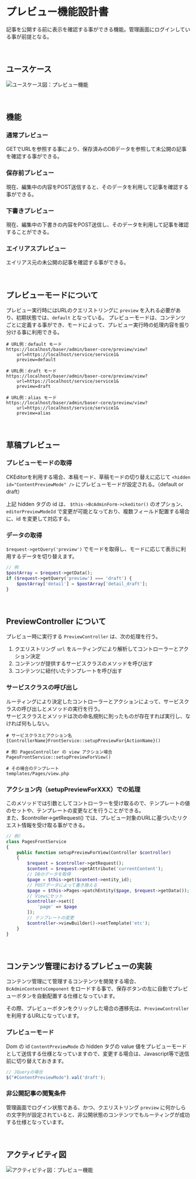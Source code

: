 # プレビュー機能設計書

記事を公開する前に表示を確認する事ができる機能。管理画面にログインしている事が前提となる。

　
## ユースケース
![ユースケース図：プレビュー機能](../../../svg/use_case/baser-core/preview.svg)

　
## 機能
### 通常プレビュー
GETでURLを参照する事により、保存済みのDBデータを参照して未公開の記事を確認する事ができる。

### 保存前プレビュー
現在、編集中の内容をPOST送信すると、そのデータを利用して記事を確認する事ができる。

### 下書きプレビュー
現在、編集中の下書きの内容をPOST送信し、そのデータを利用して記事を確認することができる。


### エイリアスプレビュー
エイリアス元の未公開の記事を確認する事ができる。

　
## プレビューモードについて
プレビュー実行時にはURLのクエリストリングに `preview` を入れる必要があり、初期状態では、`default` となっている。
プレビューモードは、コンテンツごとに定義する事ができ、モードによって、プレビュー実行時の処理内容を振り分ける事に利用できる。

```shell
# URL例：default モード
https://localhost/baser/admin/baser-core/preview/view?
    url=https://localhost/service/service1&
    preview=default
    
# URL例：draft モード
https://localhost/baser/admin/baser-core/preview/view?
    url=https://localhost/service/service1&
    preview=draft
    
# URL例：alias モード
https://localhost/baser/admin/baser-core/preview/view?
    url=https://localhost/service/service1&
    preview=alias
```

　
## 草稿プレビュー
### プレビューモードの取得
CKEditorを利用する場合、本稿モード、草稿モードの切り替えに応じて `<hidden id="ContentPreviewMode" />` にプレビューモードが設定される。（default or draft）
 
上記 hidden タグの id は、 `$this->BcAdminForm->ckeditor()` のオプション、`editorPreviewModeId` で変更が可能となっており、複数フィールド配置する場合に、id を変更して対応する。

### データの取得
`$request->getQuery('preview')` でモードを取得し、モードに応じて表示に利用するデータを切り替えます。

```php
// 例
$postArray = $request->getData();
if ($request->getQuery('preview') === 'draft') {
    $postArray['detail'] = $postArray['detail_draft'];
}
```

　
## PreviewController について
プレビュー時に実行する `PreviewController` は、次の処理を行う。

1. クエリストリング `url` をルーティングにより解析してコントローラーとアクション決定
2. コンテンツが提供するサービスクラスのメソッドを呼び出す
3. コンテンツに紐付いたテンプレートを呼び出す

### サービスクラスの呼び出し
ルーティングにより決定したコントローラーとアクションによって、サービスクラスの呼び出しとメソッドの実行を行う。  
サービスクラスとメソッドは次の命名規則に則ったものが存在すれば実行し、なければ何もしない。

```shell
# サービスクラスとアクション名
{ControllerName}FrontService::setupPreviewFor{ActionName}()

# 例）PagesController の view アクション場合
PagesFrontService::setupPreviewForView()

# その場合のテンプレート
templates/Pages/view.php
```

### アクション内（setupPreviewForXXX）での処理
このメソッドでは引数としてコントローラーを受け取るので、テンプレートの値のセットや、テンプレートの変更などを行うことができる。  
また、$controller->getRequest() では、プレビュー対象のURLに基づいたリクエスト情報を受け取る事ができる。

```php
// 例）
class PagesFrontService
{
    public function setupPreviewForView(Controller $controller)
    {
        $request = $controller->getRequest();
        $content = $request->getAttribute('currentContent');
        // DBのデータを取得
        $page = $this->get($content->entity_id);
        // POSTデータによって書き換える
        $page = $this->Pages->patchEntity($page, $request->getData());
        // Viewにセット
        $controller->set([
            'page' => $page
        ]);
        // テンプレートの変更
        $controller->viewBuilder()->setTemplate('etc');
    }
}
```

　
## コンテンツ管理におけるプレビューの実装
コンテンツ管理にて管理するコンテンツを開発する場合、`BcAdminContentsComponent` をロードする事で、保存ボタンの左に自動でプレビューボタンを自動配置する仕様となっています。

その際、プレビューボタンをクリックした場合の遷移先は、`PreviewController` を利用するURLになっています。

### プレビューモード

Dom の id `ContentPreviewMode` の hidden タグの value 値をプレビューモードとして送信する仕様となっていますので、変更する場合は、Javascript等で送信前に切り替えておきます。 

```javascript
// JQueryの場合
$("#ContentPreviewMode").val('draft');
```

### 非公開記事の閲覧条件
管理画面でログイン状態である、かつ、クエリストリング `preview` に何かしらの文字列が設定されていると、非公開状態のコンテンツでもルーティングが成功する仕様となっています。

　
## アクティビティ図

![アクティビティ図：プレビュー機能](../../../svg/activity/baser-core/common/preview.svg)

　
